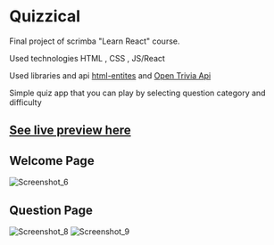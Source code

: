 # Quizzical

Final project of scrimba "Learn React" course.

Used technologies HTML , CSS , JS/React

Used libraries and api [html-entites](https://www.npmjs.com/package/html-entities#user-content-decodetext-options) and [Open Trivia Api](https://opentdb.com)

Simple quiz app that you can play by selecting question category and difficulty

## [See live preview here]([https://link-url-here.org](https://64b52a338a5f21136cb4d4b7--singular-nougat-c0ad59.netlify.app))

## Welcome Page
![Screenshot_6](https://github.com/Ferid2003/Quizzical/assets/93407470/3a30c3a6-0af9-4a1f-9510-619d465afa29)

## Question Page

![Screenshot_8](https://github.com/Ferid2003/Quizzical/assets/93407470/d27cbaef-3859-4071-ab76-62e9080dcb72)
![Screenshot_9](https://github.com/Ferid2003/Quizzical/assets/93407470/607acdbd-ac1b-41da-88ea-17a81485e52d)
